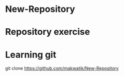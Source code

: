 # New-Repository
# Repository exercise 
# Learning git
git clone <https://github.com/makwatik/New-Repository>
